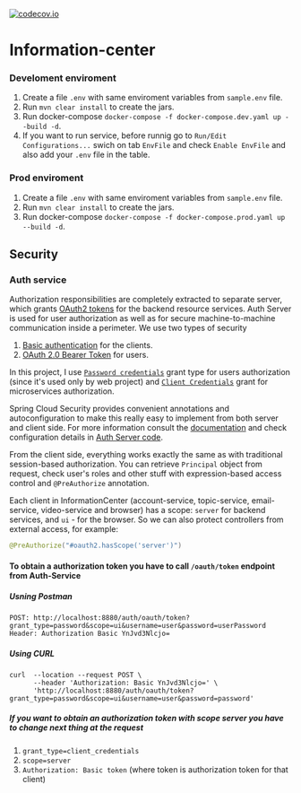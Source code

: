 [![codecov.io](https://codecov.io/gh/kolyaattila/information-center/branch/master/graphs/badge.svg)](https://codecov.io/gh/kolyaattila/information-center/branch/master)

# Information-center

### Develoment enviroment

1. Create a file `.env` with same enviroment variables from `sample.env` file.
2. Run `mvn clear install` to create the jars.
3. Run docker-compose `docker-compose -f docker-compose.dev.yaml up --build -d`.
4. If you want to run service, before runnig go to `Run/Edit Configurations...` swich on tab `EnvFile` and check `Enable EnvFile` and also add your `.env` file in the table. 

### Prod enviroment

1. Create a file `.env` with same enviroment variables from `sample.env` file.
2. Run `mvn clear install` to create the jars.
3. Run docker-compose `docker-compose -f docker-compose.prod.yaml up --build -d`.


## Security

### Auth service
Authorization responsibilities are completely extracted to separate server, which grants [OAuth2 tokens](https://tools.ietf.org/html/rfc6749) for the backend resource services. Auth Server is used for user authorization as well as for secure machine-to-machine communication inside a perimeter.
We use two types of security

1. [Basic authentication](https://en.wikipedia.org/wiki/Basic_access_authentication) for the clients.
2. [OAuth 2.0 Bearer Token](https://www.oauth.com/oauth2-servers/access-tokens/) for users.


In this project, I use [`Password credentials`](https://tools.ietf.org/html/rfc6749#section-4.3) grant type for users authorization (since it's used only by web project) and [`Client Credentials`](https://tools.ietf.org/html/rfc6749#section-4.4) grant for microservices authorization.

Spring Cloud Security provides convenient annotations and autoconfiguration to make this really easy to implement from both server and client side. For more information consult the [documentation](http://cloud.spring.io/spring-cloud-security/spring-cloud-security.html) and check configuration details in [Auth Server code]().

From the client side, everything works exactly the same as with traditional session-based authorization. You can retrieve `Principal` object from request, check user's roles and other stuff with expression-based access control and `@PreAuthorize` annotation.

Each client in InformationCenter (account-service, topic-service, email-service, video-service and browser) has a scope: `server` for backend services, and `ui` - for the browser. So we can also protect controllers from external access, for example:

``` java
@PreAuthorize("#oauth2.hasScope('server')")
```

#### To obtain a authorization token you have to call `/oauth/token` endpoint from Auth-Service

##### Usning Postman
```
POST: http://localhost:8880/auth/oauth/token?grant_type=password&scope=ui&username=user&password=userPassword
Header: Authorization Basic YnJvd3Nlcjo=
```
##### Using CURL
```
curl  --location --request POST \
      --header 'Authorization: Basic YnJvd3Nlcjo=' \
      'http://localhost:8880/auth/oauth/token?grant_type=password&scope=ui&username=user&password=password'
```
##### If you want to obtain an authorization token with scope server you have to change next thing at the request

  1. `grant_type=client_credentials`
  2. `scope=server`
  3. `Authorization: Basic token` (where token is authorization token for that client)

